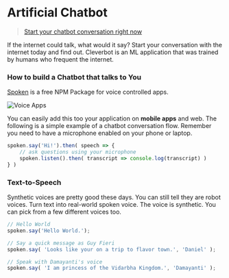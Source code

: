 # Artificial Chatbot

> [Start your chatbot conversation right now]()

If the internet could talk, what would it say?
Start your conversation with the internet today and find out.
Cleverbot is an ML application that was trained by humans who frequent the
internet.

### How to build a Chatbot that talks to You

[Spoken](https://www.npmjs.com/package/spoken) is a free NPM Package for voice
controlled apps.

![Voice Apps](https://i.imgur.com/tXJmwrN.gif)

You can easily add this too your application on **mobile apps** and web.
The following is a simple example of a chatbot conversation flow.
Remember you need to have a microphone enabled on your phone or laptop.

```javascript
spoken.say('Hi!').then( speech => {
    // ask questions using your microphone
    spoken.listen().then( transcript => console.log(transcript) )
} )
```

### Text-to-Speech

Synthetic voices are pretty good these days.
You can still tell they are robot voices.
Turn text into real-world spoken voice.
The voice is synthetic.
You can pick from a few different voices too.

```javascript
// Hello World
spoken.say('Hello World.');

// Say a quick message as Guy Fieri
spoken.say( 'Looks like your on a trip to flavor town.', 'Daniel' );

// Speak with Damayanti's voice
spoken.say( 'I am princess of the Vidarbha Kingdom.', 'Damayanti' );
```
